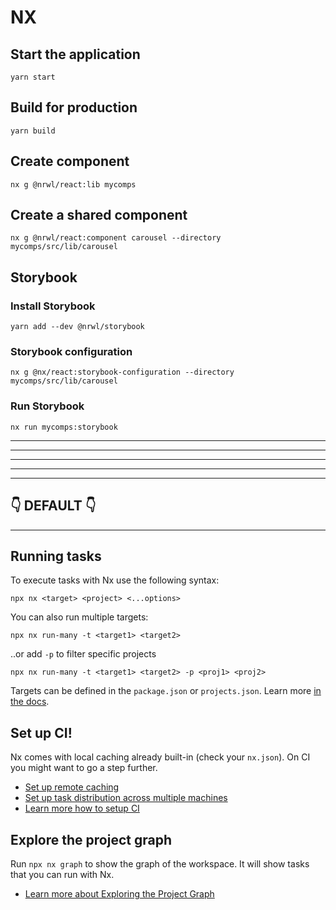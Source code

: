 # NX

## Start the application

`yarn start`

## Build for production

`yarn build`

## Create component

`nx g @nrwl/react:lib mycomps`

## Create a shared component

`nx g @nrwl/react:component carousel --directory mycomps/src/lib/carousel`

## Storybook
### Install Storybook
`yarn add --dev @nrwl/storybook`
### Storybook configuration
`nx g @nx/react:storybook-configuration --directory mycomps/src/lib/carousel`
### Run Storybook
`nx run mycomps:storybook`

---
---
---
---
---
 👇 DEFAULT 👇
-
---
## Running tasks

To execute tasks with Nx use the following syntax:

```
npx nx <target> <project> <...options>
```

You can also run multiple targets:

```
npx nx run-many -t <target1> <target2>
```

..or add `-p` to filter specific projects

```
npx nx run-many -t <target1> <target2> -p <proj1> <proj2>
```

Targets can be defined in the `package.json` or `projects.json`. Learn more [in the docs](https://nx.dev/features/run-tasks).

## Set up CI!

Nx comes with local caching already built-in (check your `nx.json`). On CI you might want to go a step further.

- [Set up remote caching](https://nx.dev/features/share-your-cache)
- [Set up task distribution across multiple machines](https://nx.dev/nx-cloud/features/distribute-task-execution)
- [Learn more how to setup CI](https://nx.dev/recipes/ci)

## Explore the project graph

Run `npx nx graph` to show the graph of the workspace.
It will show tasks that you can run with Nx.

- [Learn more about Exploring the Project Graph](https://nx.dev/core-features/explore-graph)
